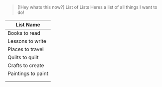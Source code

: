 
> [!Hey whats this now?] List of Lists
> Heres a list of all things I want to do!


| List Name           |
| ------------------- |
| Books to read       |
| Lessons to write    |
| Places to travel    |
| Quilts to quilt     |
| Crafts to create    |
| Paintings to paint |
|                     |
|                     |

